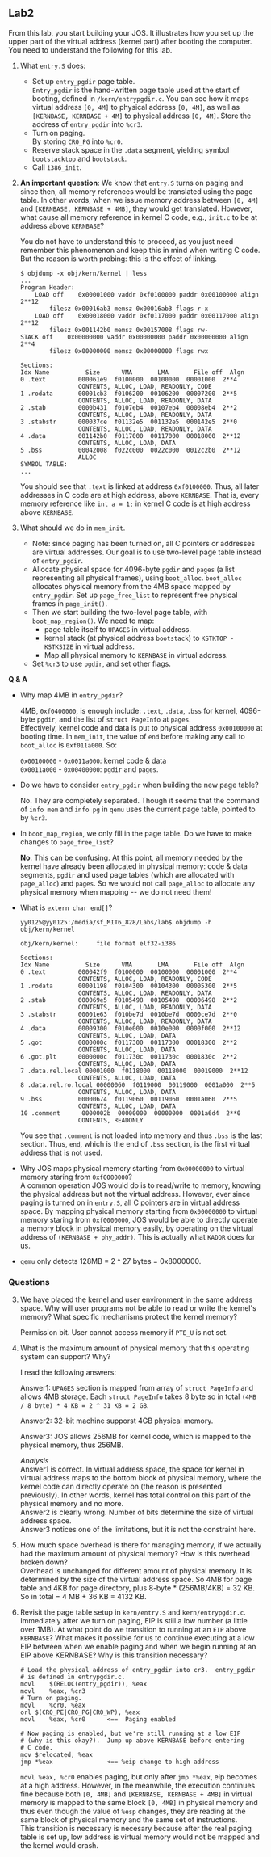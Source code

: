 ## Lab2
From this lab, you start building your JOS. It illustrates how you set up the upper part of the virtual address (kernel part) after booting the computer.  
You need to understand the following for this lab.  
1. What `entry.S` does:  
    - Set up `entry_pgdir` page table.  
        `Entry_pgdir` is the hand-written page table used at the start of booting, defined in `/kern/entrypgdir.c`. You can see how it maps virtual address `[0, 4M]` to physical address `[0, 4M]`, as well as `[KERNBASE, KERNBASE + 4M]` to physical address `[0, 4M]`. Store the address of `entry_pgdir` into `%cr3`.
    - Turn on paging.   
        By storing `CR0_PG` into `%cr0`.  
    - Reserve stack space in the `.data` segment, yielding symbol `bootstacktop` and `bootstack`.
    - Call `i386_init`.  
2. **An important question**: We know that `entry.S` turns on paging and since then, all memory references would be translated using the page table. In other words, when we issue memory address between `[0, 4M]` and `[KERNBASE, KERNBASE + 4MB]`, they would get translated. However, what cause all memory reference in kernel C code, e.g., `init.c` to be at address above `KERNBASE`?  
    
    You do not have to understand this to proceed, as you just need remember this phenomenon and keep this in mind when writing C code. But the reason is worth probing: this is the effect of linking.  
    ``` 
    $ objdump -x obj/kern/kernel | less
    ...
    Program Header:
        LOAD off    0x00001000 vaddr 0xf0100000 paddr 0x00100000 align 2**12
            filesz 0x00016ab3 memsz 0x00016ab3 flags r-x
        LOAD off    0x00018000 vaddr 0xf0117000 paddr 0x00117000 align 2**12
            filesz 0x001142b0 memsz 0x00157008 flags rw-
    STACK off    0x00000000 vaddr 0x00000000 paddr 0x00000000 align 2**4
            filesz 0x00000000 memsz 0x00000000 flags rwx

    Sections:
    Idx Name          Size      VMA       LMA       File off  Algn
    0 .text         000061e9  f0100000  00100000  00001000  2**4
                    CONTENTS, ALLOC, LOAD, READONLY, CODE
    1 .rodata       00001cb3  f0106200  00106200  00007200  2**5
                    CONTENTS, ALLOC, LOAD, READONLY, DATA
    2 .stab         0000b431  f0107eb4  00107eb4  00008eb4  2**2
                    CONTENTS, ALLOC, LOAD, READONLY, DATA
    3 .stabstr      000037ce  f01132e5  001132e5  000142e5  2**0
                    CONTENTS, ALLOC, LOAD, READONLY, DATA
    4 .data         001142b0  f0117000  00117000  00018000  2**12
                    CONTENTS, ALLOC, LOAD, DATA
    5 .bss          00042008  f022c000  0022c000  0012c2b0  2**12
                    ALLOC
    SYMBOL TABLE:
    ...
    ```
    You should see that `.text` is linked at address `0xf0100000`. Thus, all later addresses in C code are at high address, above `KERNBASE`. That is, every memory reference like `int a = 1;` in kernel C code is at high address above `KERNBASE`.  
3. What should we do in `mem_init`.  
    - Note: since paging has been turned on, all C pointers or addresses are virtual addresses. Our goal is to use two-level page table instead of `entry_pgdir`. 
    - Allocate physical space for 4096-byte `pgdir` and `pages` (a list representing all physical frames), using `boot_alloc`. `boot_alloc` allocates physical memory from the 4MB space mapped by `entry_pgdir`. Set up `page_free_list` to represent free physical frames in `page_init()`.
    - Then we start building the two-level page table, with `boot_map_region()`. We need to map:
        - page table itself to `UPAGES` in virtual address.
        - kernel stack (at physical address `bootstack`) to `KSTKTOP - KSTKSIZE` in virtual address. 
        - Map all physical memory to `KERNBASE` in virtual address.  
    - Set `%cr3` to use `pgdir`, and set other flags.

**Q & A** 
- Why map 4MB in `entry_pgdir`?  

    4MB, `0xf0400000`, is enough include: `.text`, `.data`, `.bss` for kernel, 4096-byte `pgdir`, and the list of `struct PageInfo` at `pages`.  
    Effectively, kernel code and data is put to physical address `0x00100000` at booting time. In `mem_init`, the value of `end` before making any call to `boot_alloc` is `0xf011a000`. So:  

    `0x00100000` - `0x0011a000`: kernel code & data  
    `0x0011a000` - `0x00400000`: `pgdir` and `pages`.

- Do we have to consider `entry_pgdir` when building the new page table? 

    No. They are completely separated. Though it seems that the command of `info mem` and `info pg` in `qemu` uses the current page table, pointed to by `%cr3`.  

- In `boot_map_region`, we only fill in the page table. Do we have to make changes to `page_free_list`?  
    
    **No**. This can be confusing. At this point, all memory needed by the kernel have already been allocated in physical memory: code & data segments, `pgdir` and used page tables (which are allocated with `page_alloc`) and `pages`. So we would not call `page_alloc` to allocate any physical memory when mapping -- we do not need them!  

- What is `extern char end[]`?
    ```
    yy0125@yy0125:/media/sf_MIT6_828/Labs/lab$ objdump -h obj/kern/kernel

    obj/kern/kernel:     file format elf32-i386

    Sections:
    Idx Name          Size      VMA       LMA       File off  Algn
    0 .text         000042f9  f0100000  00100000  00001000  2**4
                    CONTENTS, ALLOC, LOAD, READONLY, CODE
    1 .rodata       00001198  f0104300  00104300  00005300  2**5
                    CONTENTS, ALLOC, LOAD, READONLY, DATA
    2 .stab         000069e5  f0105498  00105498  00006498  2**2
                    CONTENTS, ALLOC, LOAD, READONLY, DATA
    3 .stabstr      00001e63  f010be7d  0010be7d  0000ce7d  2**0
                    CONTENTS, ALLOC, LOAD, READONLY, DATA
    4 .data         00009300  f010e000  0010e000  0000f000  2**12
                    CONTENTS, ALLOC, LOAD, DATA
    5 .got          0000000c  f0117300  00117300  00018300  2**2
                    CONTENTS, ALLOC, LOAD, DATA
    6 .got.plt      0000000c  f011730c  0011730c  0001830c  2**2
                    CONTENTS, ALLOC, LOAD, DATA
    7 .data.rel.local 00001000  f0118000  00118000  00019000  2**12
                    CONTENTS, ALLOC, LOAD, DATA
    8 .data.rel.ro.local 00000060  f0119000  00119000  0001a000  2**5
                    CONTENTS, ALLOC, LOAD, DATA
    9 .bss          00000674  f0119060  00119060  0001a060  2**5
                    CONTENTS, ALLOC, LOAD, DATA
    10 .comment      0000002b  00000000  00000000  0001a6d4  2**0
                    CONTENTS, READONLY
    ```
    You see that `.comment` is not loaded into memory and thus `.bss` is the last section. Thus, `end`, which is the end of `.bss` section, is the first virtual address that is not used.

- Why JOS maps physical memory starting from `0x00000000` to virtual memory staring from `0xf0000000`?  
    A common operation JOS would do is to read/write to memory, knowing the physical address but not the virtual address. However, ever since paging is turned on in `entry.S`, all C pointers are in virtual address space. By mapping physical memory starting from `0x00000000` to virtual memory staring from `0xf0000000`, JOS would be able to directly operate a memory block in physical memory easily, by operating on the virtual address of `(KERNBASE + phy_addr)`. This is actually what `KADDR` does for us.

- `qemu` only detects 128MB = 2 ^ 27 bytes = 0x8000000.

### Questions
3. We have placed the kernel and user environment in the same address space. Why will user programs not be able to read or write the kernel's memory? What specific mechanisms protect the kernel memory?  

    Permission bit. User cannot access memory if `PTE_U` is not set.
4. What is the maximum amount of physical memory that this operating system can support? Why?  

    I read the following answers:  

    Answer1: `UPAGES` section is mapped from array of `struct PageInfo` and allows 4MB storage. Each `struct PageInfo` takes 8 byte so in total `(4MB / 8 byte) * 4 KB = 2 ^ 31 KB = 2 GB`.

    Answer2: 32-bit machine supporst 4GB physical memory.  

    Answer3: JOS allows 256MB for kernel code, which is mapped to the physical memory, thus 256MB.  

    *Analysis*  
    Answer1 is correct. In virtual address space, the space for kernel in virtual address maps to the bottom block of physical memory, where the kernel code can directly operate on (the reason is presented previously). In other words, kernel has total control on this part of the physical memory and no more.  
    Answer2 is clearly wrong. Number of bits determine the size of virtual address space.  
    Answer3 notices one of the limitations, but it is not the constraint here.

5. How much space overhead is there for managing memory, if we actually had the maximum amount of physical memory? How is this overhead broken down?  
    Overhead is unchanged for different amount of physical memory. It is determined by the size of the virtual address space. So 4MB for page table and 4KB for page directory, plus 8-byte * (256MB/4KB) = 32 KB. So in total = 4 MB + 36 KB = 4132 KB. 

6. Revisit the page table setup in `kern/entry.S` and `kern/entrypgdir.c`. Immediately after we turn on paging, EIP is still a low number (a little over 1MB). At what point do we transition to running at an `EIP` above `KERNBASE`? What makes it possible for us to continue executing at a low EIP between when we enable paging and when we begin running at an EIP above KERNBASE? Why is this transition necessary?  

    ```
    # Load the physical address of entry_pgdir into cr3.  entry_pgdir
	# is defined in entrypgdir.c.
	movl	$(RELOC(entry_pgdir)), %eax
	movl	%eax, %cr3
	# Turn on paging.
	movl	%cr0, %eax
	orl	$(CR0_PE|CR0_PG|CR0_WP), %eax
	movl	%eax, %cr0      <==  Paging enabled

	# Now paging is enabled, but we're still running at a low EIP
	# (why is this okay?).  Jump up above KERNBASE before entering
	# C code.
	mov	$relocated, %eax
	jmp	*%eax               <== %eip change to high address
    ```
    `movl %eax, %cr0` enables paging, but only after `jmp *%eax`, eip becomes at a high address. However, in the meanwhile, the execution continues fine because both `[0, 4MB]` and `[KERNBASE, KERNBASE + 4MB]` in virtual memory is mapped to the same block `[0, 4MB]` in physical memory and thus even though the value of `%esp` changes, they are reading at the same block of physical memory and the same set of instructions.  
    This transition is necessary is necesary because after the real paging table is set up, low address is virtual memory would not be mapped and the kernel would crash.  



    

    


